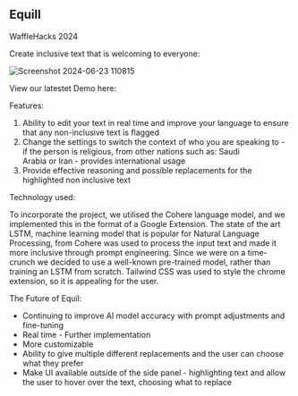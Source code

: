 ## Equill

WaffleHacks 2024

Create inclusive text that is welcoming to everyone:

![Screenshot 2024-06-23 110815](https://github.com/willzeng274/equill/assets/168918484/51e15659-707f-424e-9b7b-a14e40da4c90)


View our latestet Demo here:


Features:
1. Ability to edit your text in real time and improve your language to ensure that any non-inclusive text is flagged
2. Change the settings to switch the context of who you are speaking to - if the person is religious, from other nations such as: Saudi   
    Arabia or Iran - provides international usage
3. Provide effective reasoning and possible replacements for the highlighted non inclusive text

   

Technology used:

To incorporate the project, we utilised the Cohere language model, and we implemented this in the format of a Google Extension. The state of the art LSTM, machine learning model that is popular for Natural Language Processing, from Cohere was used to process the input text and made it more inclusive through prompt engineering. Since we were on a time-crunch we decided to use a well-known pre-trained model, rather than training an LSTM from scratch. Tailwind CSS was used to style the chrome extension, so it is appealing for the user. 


The Future of Equil: 
- Continuing to improve AI model accuracy with prompt adjustments and fine-tuning
- Real time - Further implementation
- More customizable
- Ability to give multiple different replacements and the user can choose what they prefer
- Make UI available outside of the side panel - highlighting text and allow the user to hover over the text, choosing what to replace
